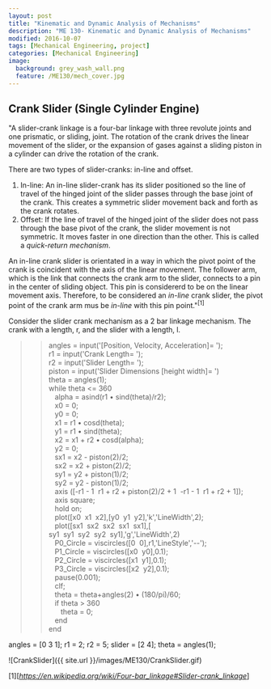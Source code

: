 ```yaml
---
layout: post
title: "Kinematic and Dynamic Analysis of Mechanisms"
description: "ME 130- Kinematic and Dynamic Analysis of Mechanisms"
modified: 2016-10-07
tags: [Mechanical Engineering, project]
categories: [Mechanical Engineering]
image:
  background: grey_wash_wall.png
  feature: /ME130/mech_cover.jpg
---
```

<style>
hr{
	border: 0;
    height: 1px;
    background-image: linear-gradient(to right, rgba(0, 0, 0, 0), rgba(0, 0, 0, 0.75), rgba(0, 0, 0, 0));
}
</style>

## Crank Slider (Single Cylinder Engine)

"A slider-crank linkage is a four-bar linkage with three revolute joints and one prismatic, or sliding, joint. The rotation of the crank drives the linear movement of the slider, or the expansion of gases against a sliding piston in a cylinder can drive the rotation of the crank. <br/>

There are two types of slider-cranks: in-line and offset.

1. In-line: An in-line slider-crank has its slider positioned so the line of travel of the hinged joint of the slider passes through the base joint of the crank.  This creates a symmetric slider movement back and forth as the crank rotates.
2. Offset: If the line of travel of the hinged joint of the slider does not pass through the base pivot of the crank, the slider movement is not symmetric.  It moves faster in one direction than the other.  This is called a <cite>quick-return mechanism</cite>.

An in-line crank slider is orientated in a way in which the pivot point of the crank is coincident with the axis of the linear movement. The follower arm, which is the link that connects the crank arm to the slider, connects to a pin in the center of sliding object. This pin is considererd to be on the linear movement axis.  Therefore, to be considered an <cite>in-line</cite> crank slider, the pivot point of the crank arm mus be <cite>in-line</cite> with this pin point."<sup>[1]</sup>
 <br/>



Consider the slider crank mechanism as a 2 bar linkage mechanism.  The crank with a length, r,  and the slider with a length, l.

>> angles = input('[Position, Velocity, Acceleration]= '); <br/>
r1 = input('Crank Length= '); <br/>
r2 = input('Slider Length= '); <br/>
piston = input('Slider Dimensions [height width]= ') <br/>
theta = angles(1); <br/>
while theta <= 360 <br/>
&nbsp;&nbsp;&nbsp;alpha = asind(r1 • sind(theta)/r2); <br/>
&nbsp;&nbsp;&nbsp;x0 = 0; <br/>
&nbsp;&nbsp;&nbsp;y0 = 0; <br/>
&nbsp;&nbsp;&nbsp;x1 = r1 • cosd(theta); <br/>
&nbsp;&nbsp;&nbsp;y1 = r1 • sind(theta); <br/>
&nbsp;&nbsp;&nbsp;x2 = x1 + r2 • cosd(alpha); <br/>
&nbsp;&nbsp;&nbsp;y2 = 0; <br/>
&nbsp;&nbsp;&nbsp;sx1 = x2 - piston(2)/2; <br/>
&nbsp;&nbsp;&nbsp;sx2 = x2 + piston(2)/2; <br/>
&nbsp;&nbsp;&nbsp;sy1 = y2 + piston(1)/2; <br/>
&nbsp;&nbsp;&nbsp;sy2 = y2 - piston(1)/2; <br/>
&nbsp;&nbsp;&nbsp;axis ([-r1 - 1&nbsp;&nbsp;r1 + r2 + piston(2)/2 + 1&nbsp;&nbsp;-r1 - 1&nbsp;&nbsp;r1 + r2 + 1]); <br/>
&nbsp;&nbsp;&nbsp;axis square; <br/>
&nbsp;&nbsp;&nbsp;hold on; <br/>
&nbsp;&nbsp;&nbsp;plot([x0&nbsp;&nbsp;x1&nbsp;&nbsp;x2],[y0&nbsp;&nbsp;y1&nbsp;&nbsp;y2],'k','LineWidth',2); <br/>
&nbsp;&nbsp;&nbsp;plot([sx1&nbsp;&nbsp;sx2&nbsp;&nbsp;sx2&nbsp;&nbsp;sx1&nbsp;&nbsp;sx1],[ <br/>sy1&nbsp;&nbsp;sy1&nbsp;&nbsp;sy2&nbsp;&nbsp;sy2&nbsp;&nbsp;sy1],'g','LineWidth',2) <br/>
&nbsp;&nbsp;&nbsp;P0_Circle = viscircles([0&nbsp;&nbsp;0],r1,'LineStyle','--'); <br/>
&nbsp;&nbsp;&nbsp;P1_Circle = viscircles([x0&nbsp;&nbsp;y0],0.1); <br/>
&nbsp;&nbsp;&nbsp;P2_Circle = viscircles([x1&nbsp;&nbsp;y1],0.1); <br/>
&nbsp;&nbsp;&nbsp;P3_Circle = viscircles([x2&nbsp;&nbsp;y2],0.1); <br/>
&nbsp;&nbsp;&nbsp;pause(0.001); <br/>
&nbsp;&nbsp;&nbsp;clf; <br/>
&nbsp;&nbsp;&nbsp;theta = theta+angles(2) • (180/pi)/60; <br/>
&nbsp;&nbsp;&nbsp;if theta > 360 <br/>
&nbsp;&nbsp;&nbsp;&nbsp;&nbsp;&nbsp;theta = 0; <br/>
&nbsp;&nbsp;&nbsp;end <br/>
end

angles = [0 3 1]; r1 = 2; r2 = 5; slider = [2 4]; theta = angles(1); <br/>

![CrankSlider]({{ site.url }}/images/ME130/CrankSlider.gif)

[1][<cite>https://en.wikipedia.org/wiki/Four-bar_linkage#Slider-crank_linkage</cite>]